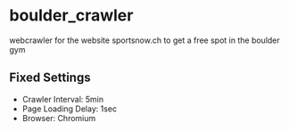 # boulder_crawler
webcrawler for the website sportsnow.ch to get a free spot in the boulder gym
## Fixed Settings
- Crawler Interval: 5min
- Page Loading Delay: 1sec
- Browser: Chromium
